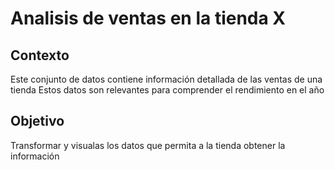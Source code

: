# Analisis de ventas en la tienda X

## Contexto
Este conjunto de datos contiene información detallada de las ventas de una tienda
Estos datos son relevantes para comprender el rendimiento en el año

## Objetivo
Transformar y visualas los datos que permita a la tienda obtener la información 
